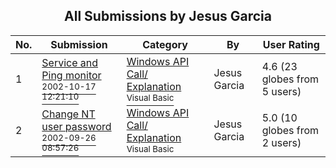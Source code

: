 ﻿<div align="center">

## All Submissions by Jesus Garcia

</div>

No.  | Submission | Category | By   | User Rating
---- | ---------- | -------- | ---- | -----------
1 | [Service and Ping monitor<br /><sup>2002-10-17 12:21:10</sup>](https://github.com/Planet-Source-Code/jesus-garcia-service-and-ping-monitor__1-40156) | [Windows API Call/ Explanation<br /><sup>Visual Basic</sup>](../ByCategory/windows-api-call-explanation__1-39.md) | Jesus Garcia | 4.6 (23 globes from 5 users)
2 | [Change NT user password<br /><sup>2002-09-26 08:57:26</sup>](https://github.com/Planet-Source-Code/jesus-garcia-change-nt-user-password__1-39285) | [Windows API Call/ Explanation<br /><sup>Visual Basic</sup>](../ByCategory/windows-api-call-explanation__1-39.md) | Jesus Garcia | 5.0 (10 globes from 2 users)
